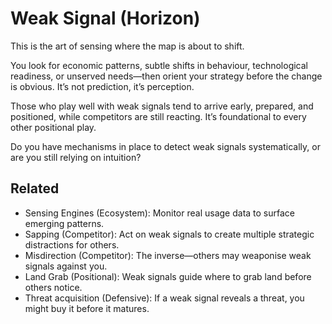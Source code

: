# Weak Signal (Horizon)

This is the art of sensing where the map is about to shift.

You look for economic patterns, subtle shifts in behaviour, technological readiness, or unserved needs—then orient your strategy before the change is obvious. It’s not prediction, it’s perception.

Those who play well with weak signals tend to arrive early, prepared, and positioned, while competitors are still reacting. It’s foundational to every other positional play.

Do you have mechanisms in place to detect weak signals systematically, or are you still relying on intuition?

## Related

- Sensing Engines (Ecosystem): Monitor real usage data to surface emerging patterns.
- Sapping (Competitor): Act on weak signals to create multiple strategic distractions for others.
- Misdirection (Competitor): The inverse—others may weaponise weak signals against you.
- Land Grab (Positional): Weak signals guide where to grab land before others notice.
- Threat acquisition (Defensive): If a weak signal reveals a threat, you might buy it before it matures.
